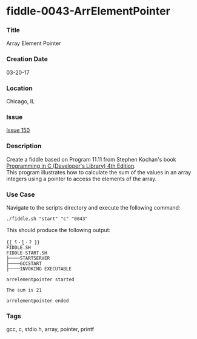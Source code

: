 fiddle-0043-ArrElementPointer
======

### Title

Array Element Pointer


### Creation Date

03-20-17


### Location

Chicago, IL


### Issue

[Issue 150](https://github.com/bradyhouse/house/issues/150)


### Description

Create a fiddle based on Program 11.11 from Stephen Kochan's book [Programming in C (Developer's Library) 4th Edition](#).  
This program illustrates how to calculate the sum of the values in an array integers using a pointer to access the 
elements of the array.


### Use Case

Navigate to the scripts directory and execute the following command:

    ./fiddle.sh "start" "c" "0043"
    
This should produce the following output:

    {{ ʕ・ɭ・ʔ }}
    FIDDLE.SH
    FIDDLE-START.SH
    ├────STARTSERVER
    ├────GCCSTART
    ├────INVOKING EXECUTABLE
    
    arrelementpointer started
    
    The sum is 21
    
    arrelementpointer ended


### Tags

gcc, c, stdio.h, array, pointer, printf
